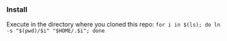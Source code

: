 ### Install
Execute in the directory where you cloned this repo:
`for i in $(ls); do ln -s "$(pwd)/$i" "$HOME/.$i"; done`
